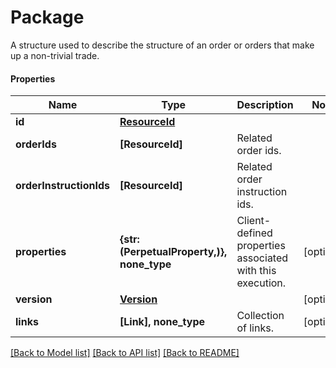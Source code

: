 # Package

A structure used to describe the structure of an order or orders that make up a non-trivial trade.

#### Properties
Name | Type | Description | Notes
------------ | ------------- | ------------- | -------------
**id** | [**ResourceId**](ResourceId.md) |  | 
**orderIds** | **[ResourceId]** | Related order ids. | 
**orderInstructionIds** | **[ResourceId]** | Related order instruction ids. | 
**properties** | **{str: (PerpetualProperty,)}, none_type** | Client-defined properties associated with this execution. | [optional] 
**version** | [**Version**](Version.md) |  | [optional] 
**links** | **[Link], none_type** | Collection of links. | [optional] 

[[Back to Model list]](../README.md#documentation-for-models) [[Back to API list]](../README.md#documentation-for-api-endpoints) [[Back to README]](../README.md)

